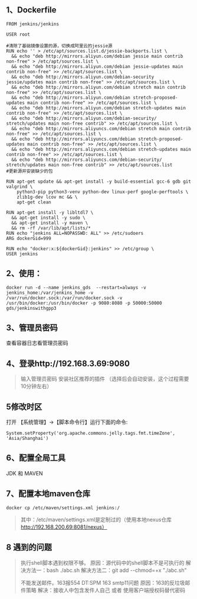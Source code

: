 ## 1、Dockerfile 
```shell
FROM jenkins/jenkins

USER root

#清除了基础镜像设置的源，切换成阿里云的jessie源
RUN echo '' > /etc/apt/sources.list.d/jessie-backports.list \
  && echo "deb http://mirrors.aliyun.com/debian jessie main contrib non-free" > /etc/apt/sources.list \
  && echo "deb http://mirrors.aliyun.com/debian jessie-updates main contrib non-free" >> /etc/apt/sources.list \
  && echo "deb http://mirrors.aliyun.com/debian-security jessie/updates main contrib non-free" >> /etc/apt/sources.list \
  && echo "deb http://mirrors.aliyun.com/debian stretch main contrib non-free" >> /etc/apt/sources.list \
  && echo "deb http://mirrors.aliyun.com/debian stretch-proposed-updates main contrib non-free" >> /etc/apt/sources.list \
  && echo "deb http://mirrors.aliyun.com/debian stretch-updates main contrib non-free" >> /etc/apt/sources.list \
  && echo "deb http://mirrors.aliyun.com/debian-security/ stretch/updates main non-free contrib" >> /etc/apt/sources.list \
  && echo "deb http://mirrors.aliyuncs.com/debian stretch main contrib non-free" >> /etc/apt/sources.list \
  && echo "deb http://mirrors.aliyuncs.com/debian stretch-proposed-updates main contrib non-free" >> /etc/apt/sources.list \
  && echo "deb http://mirrors.aliyuncs.com/debian stretch-updates main contrib non-free" >> /etc/apt/sources.list \
  && echo "deb http://mirrors.aliyuncs.com/debian-security/ stretch/updates main non-free contrib" >> /etc/apt/sources.list
#更新源并安装缺少的包

RUN apt-get update && apt-get install -y build-essential gcc-6 gdb git valgrind \
    python3-pip python3-venv python-dev linux-perf google-perftools \
    zlib1g-dev lcov mc && \
    apt-get clean

RUN apt-get install -y libltdl7 \
  && apt-get install -y sudo \
  && apt-get install -y maven \
  && rm -rf /var/lib/apt/lists/*
RUN echo "jenkins ALL=NOPASSWD: ALL" >> /etc/sudoers
ARG dockerGid=999

RUN echo "docker:x:${dockerGid}:jenkins" >> /etc/group \
USER jenkins
```

## 2、使用：

```shell
docker run -d --name jenkins_gds  --restart=always -v jenkins_home:/var/jenkins_home -v /var/run/docker.sock:/var/run/docker.sock -v /usr/bin/docker:/usr/bin/docker -p 9080:8080 -p 50000:50000 gds/jenkinswithgpp3
```

## 3、管理员密码

查看容器日志看管理员密码

## 4、登录http://192.168.3.69:9080
> 输入管理员密码
> 安装社区推荐的插件 （选择后会自动安装，这个过程需要10分钟左右）

## 5修改时区  
打开 【系统管理】->【脚本命令行】运行下面的命令:

```
System.setProperty('org.apache.commons.jelly.tags.fmt.timeZone', 'Asia/Shanghai')
```



## 6、配置全局工具
  JDK 和 MAVEN
## 7、配置本地maven仓库

```
docker cp /etc/maven/settings.xml jenkins:/
```

>   其中：/etc/maven/settings.xml是定制过的（使用本地nexus仓库 http://192.168.200.69:8081/nexus）
>

## 8 遇到的问题

>   执行shell脚本遇到权限不够。
>   原因：源代码中的shell脚本不是可执行的
>   解决方法一：bash ./abc.sh
>   解决方法二：git add --chmod=+x "./abc.sh"
>
>   不能发送邮件。163报554 DT:SPM 163 smtp11问题
>   原因：163的反垃圾邮件策略
>   解决：接收人中包含发件人自己  或者 使用客户端授权码替代密码